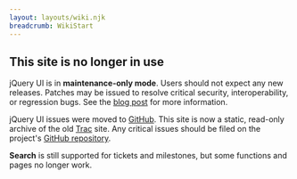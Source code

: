 ```yaml
---
layout: layouts/wiki.njk
breadcrumb: WikiStart
---
```


## This site is no longer in use

jQuery UI is in **maintenance-only mode**. Users should not expect any new releases. Patches may be issued to resolve critical security, interoperability, or regression bugs. See the [blog post](https://blog.jqueryui.com/2021/10/jquery-maintainers-update-and-transition-jquery-ui-as-part-of-overall-modernization-efforts/) for more information.

jQuery UI issues were moved to <a href="https://github.com/jquery/jquery-ui/issues">GitHub</a>. This site is now a static, read-only archive of the old <a href="https://trac.edgewall.org/">Trac</a> site. Any critical issues should be filed on the project's <a href="https://github.com/jquery/jquery-ui/issues">GitHub repository</a>.

**Search** is still supported for tickets and milestones, but some functions and pages no longer work.
